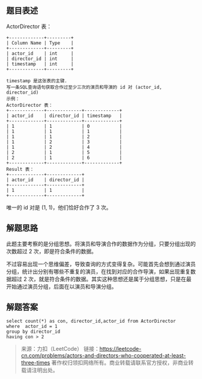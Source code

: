 ## 题目表述
ActorDirector 表：
```mysql
+-------------+---------+
| Column Name | Type    |
+-------------+---------+
| actor_id    | int     |
| director_id | int     |
| timestamp   | int     |
+-------------+---------+

timestamp 是这张表的主键.
写一条SQL查询语句获取合作过至少三次的演员和导演的 id 对 (actor_id, director_id)
示例：
ActorDirector 表：
+-------------+-------------+-------------+
| actor_id    | director_id | timestamp   |
+-------------+-------------+-------------+
| 1           | 1           | 0           |
| 1           | 1           | 1           |
| 1           | 1           | 2           |
| 1           | 2           | 3           |
| 1           | 2           | 4           |
| 2           | 1           | 5           |
| 2           | 1           | 6           |
+-------------+-------------+-------------+
Result 表：
+-------------+-------------+
| actor_id    | director_id |
+-------------+-------------+
| 1           | 1           |
+-------------+-------------+
```
唯一的 id 对是 (1, 1)，他们恰好合作了 3 次。
## 解题思路

此题主要考察的是分组思想。将演员和导演合作的数据作为分组，只要分组出现的次数超过 2 次，即是符合条件的数据。

不过容易出现一个思维偏差，导致查询的方式变得复杂。可能首先会想到通过演员分组，统计出分别有哪些不重复的演员，在找到对应的合作导演，如果出现重复数据超过 2 次，就是符合条件的数据。其实这种思想还是属于分组思想，只是在最开始通过演员分组，后面在以演员和导演分组。

## 解题答案

```mysql
select count(*) as con, director_id,actor_id from ActorDirector
where  actor_id = 1 
group by director_id
having con > 2
```

> 来源：力扣（LeetCode）
链接：https://leetcode-cn.com/problems/actors-and-directors-who-cooperated-at-least-three-times
著作权归领扣网络所有。商业转载请联系官方授权，非商业转载请注明出处。